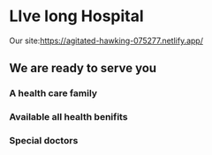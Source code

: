 # LIve long Hospital

Our site:https://agitated-hawking-075277.netlify.app/

## We are ready to serve you



### A health care family



### Available all health benifits 


### Special doctors



